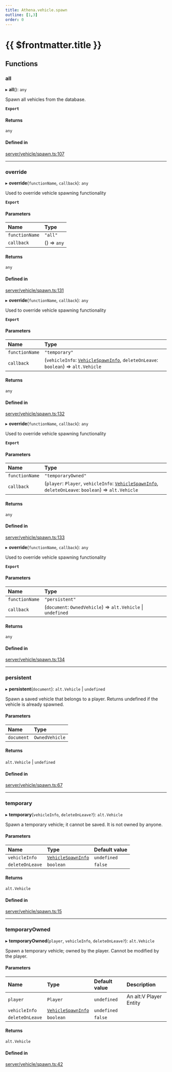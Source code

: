 ```yaml
---
title: Athena.vehicle.spawn
outline: [1,3]
order: 0
---
```


# {{ $frontmatter.title }}


## Functions

### all

▸ **all**(): `any`

Spawn all vehicles from the database.

**`Export`**

#### Returns

`any`

#### Defined in

[server/vehicle/spawn.ts:107](https://github.com/Stuyk/altv-athena/blob/9c488f0/src/core/server/vehicle/spawn.ts#L107)

___

### override

▸ **override**(`functionName`, `callback`): `any`

Used to override vehicle spawning functionality

**`Export`**

#### Parameters

| Name | Type |
| :------ | :------ |
| `functionName` | ``"all"`` |
| `callback` | () => `any` |

#### Returns

`any`

#### Defined in

[server/vehicle/spawn.ts:131](https://github.com/Stuyk/altv-athena/blob/9c488f0/src/core/server/vehicle/spawn.ts#L131)

▸ **override**(`functionName`, `callback`): `any`

Used to override vehicle spawning functionality

**`Export`**

#### Parameters

| Name | Type |
| :------ | :------ |
| `functionName` | ``"temporary"`` |
| `callback` | (`vehicleInfo`: [`VehicleSpawnInfo`](../interfaces/server_vehicle_shared_VehicleSpawnInfo.md), `deleteOnLeave`: `boolean`) => `alt.Vehicle` |

#### Returns

`any`

#### Defined in

[server/vehicle/spawn.ts:132](https://github.com/Stuyk/altv-athena/blob/9c488f0/src/core/server/vehicle/spawn.ts#L132)

▸ **override**(`functionName`, `callback`): `any`

Used to override vehicle spawning functionality

**`Export`**

#### Parameters

| Name | Type |
| :------ | :------ |
| `functionName` | ``"temporaryOwned"`` |
| `callback` | (`player`: `Player`, `vehicleInfo`: [`VehicleSpawnInfo`](../interfaces/server_vehicle_shared_VehicleSpawnInfo.md), `deleteOnLeave`: `boolean`) => `alt.Vehicle` |

#### Returns

`any`

#### Defined in

[server/vehicle/spawn.ts:133](https://github.com/Stuyk/altv-athena/blob/9c488f0/src/core/server/vehicle/spawn.ts#L133)

▸ **override**(`functionName`, `callback`): `any`

Used to override vehicle spawning functionality

**`Export`**

#### Parameters

| Name | Type |
| :------ | :------ |
| `functionName` | ``"persistent"`` |
| `callback` | (`document`: `OwnedVehicle`) => `alt.Vehicle` \| `undefined` |

#### Returns

`any`

#### Defined in

[server/vehicle/spawn.ts:134](https://github.com/Stuyk/altv-athena/blob/9c488f0/src/core/server/vehicle/spawn.ts#L134)

___

### persistent

▸ **persistent**(`document`): `alt.Vehicle` \| `undefined`

Spawn a saved vehicle that belongs to a player.
Returns undefined if the vehicle is already spawned.

#### Parameters

| Name | Type |
| :------ | :------ |
| `document` | `OwnedVehicle` |

#### Returns

`alt.Vehicle` \| `undefined`

#### Defined in

[server/vehicle/spawn.ts:67](https://github.com/Stuyk/altv-athena/blob/9c488f0/src/core/server/vehicle/spawn.ts#L67)

___

### temporary

▸ **temporary**(`vehicleInfo`, `deleteOnLeave?`): `alt.Vehicle`

Spawn a temporary vehicle; it cannot be saved.
It is not owned by anyone.

#### Parameters

| Name | Type | Default value |
| :------ | :------ | :------ |
| `vehicleInfo` | [`VehicleSpawnInfo`](../interfaces/server_vehicle_shared_VehicleSpawnInfo.md) | `undefined` |
| `deleteOnLeave` | `boolean` | `false` |

#### Returns

`alt.Vehicle`

#### Defined in

[server/vehicle/spawn.ts:15](https://github.com/Stuyk/altv-athena/blob/9c488f0/src/core/server/vehicle/spawn.ts#L15)

___

### temporaryOwned

▸ **temporaryOwned**(`player`, `vehicleInfo`, `deleteOnLeave?`): `alt.Vehicle`

Spawn a temporary vehicle; owned by the player.
Cannot be modified by the player.

#### Parameters

| Name | Type | Default value | Description |
| :------ | :------ | :------ | :------ |
| `player` | `Player` | `undefined` | An alt:V Player Entity |
| `vehicleInfo` | [`VehicleSpawnInfo`](../interfaces/server_vehicle_shared_VehicleSpawnInfo.md) | `undefined` |  |
| `deleteOnLeave` | `boolean` | `false` |  |

#### Returns

`alt.Vehicle`

#### Defined in

[server/vehicle/spawn.ts:42](https://github.com/Stuyk/altv-athena/blob/9c488f0/src/core/server/vehicle/spawn.ts#L42)
